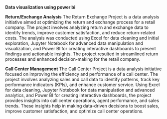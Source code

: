 **Data visualization using power bi** 

**Return/Exchange Analysis**
The Return Exchange Project is a data analysis initiative aimed at optimizing the return and exchange process for a retail company. The project involves analyzing return and exchange data to identify trends, improve customer satisfaction, and reduce return-related costs. The analysis was conducted using Excel for data cleaning and initial exploration, Jupyter Notebook for advanced data manipulation and visualization, and Power BI for creating interactive dashboards to present findings and actionable insights. The project resulted in streamlined return processes and enhanced decision-making for the retail company.

**Call Center Management**
The Call Center Project is a data analysis initiative focused on improving the efficiency and performance of a call center. The project involves analyzing sales and call data to identify patterns, track key performance indicators (KPIs), and enhance customer service. Using Excel for data cleaning, Jupyter Notebook for data manipulation and advanced analytics, and Power BI for creating interactive dashboards, the project provides insights into call center operations, agent performance, and sales trends. These insights help in making data-driven decisions to boost sales, improve customer satisfaction, and optimize call center operations.

